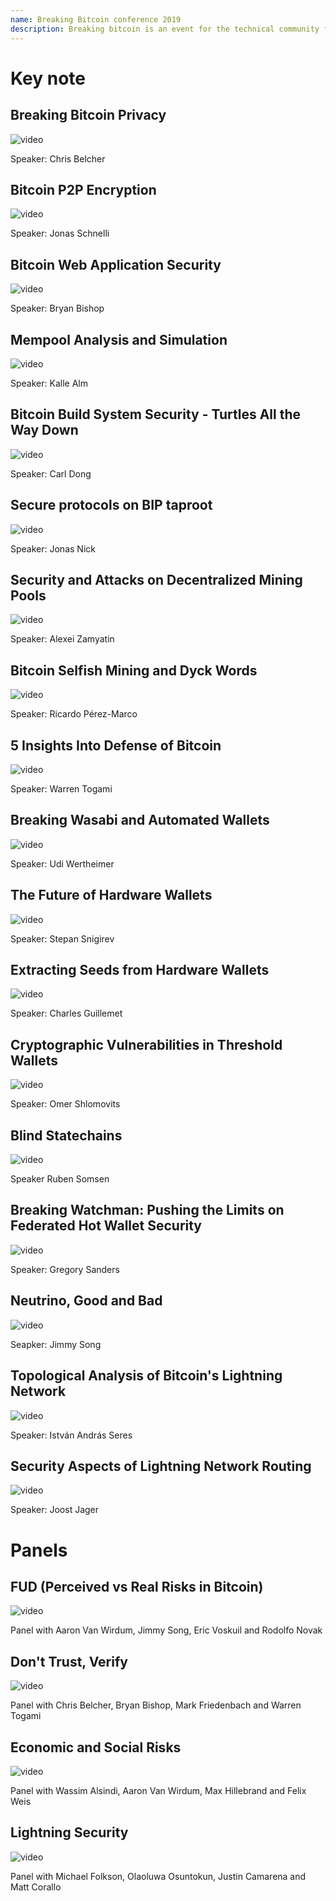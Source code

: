 ```yaml
---
name: Breaking Bitcoin conference 2019
description: Breaking bitcoin is an event for the technical community focusing on the security of Bitcoin and everything around it.
---
```


# Key note

## Breaking Bitcoin Privacy

![video](https://youtu.be/9mvm-tdxv7o?si=kkrzUnKolW560NzM)

Speaker: Chris Belcher

## Bitcoin P2P Encryption

![video](https://youtu.be/mcJa1YvzrFs?si=e8a85Eo5fXFj-Yj-)

Speaker: Jonas Schnelli

## Bitcoin Web Application Security

![video](https://youtu.be/v7BL7Nvt42s?si=2aE3YItIgCIA7x_s)

Speaker: Bryan Bishop

## Mempool Analysis and Simulation

![video](https://youtu.be/Mznn1uVyTUQ?si=hljD-z1ioyoqoA9k)

Speaker: Kalle Alm

## Bitcoin Build System Security - Turtles All the Way Down

![video](https://youtu.be/8dxpcgRIpIs?si=GGbLkV8gt6PChLKA)

Speaker: Carl Dong

## Secure protocols on BIP taproot

![video](https://youtu.be/JdvVKRTMwz8?si=mazJAoncOuGMAGNW)

Speaker: Jonas Nick

## Security and Attacks on Decentralized Mining Pools

![video](https://youtu.be/NWG7HZVT00M?si=Ah2YwEWqeheY5KCz)

Speaker:  Alexei Zamyatin

## Bitcoin Selfish Mining and Dyck Words

![video](https://youtu.be/SikWfFObBIg?si=_6IFRZbQHk-AGqpb)

Speaker: Ricardo Pérez-Marco

## 5 Insights Into Defense of Bitcoin

![video](https://youtu.be/n5xS9liL8Sk?si=U6Bfn-4Ls0BRmg0i)

Speaker: Warren Togami

## Breaking Wasabi and Automated Wallets

![video](https://youtu.be/MyxW8eCA9BI?si=Fn1Az-xsMNlNbJHZ)

Speaker: Udi Wertheimer

## The Future of Hardware Wallets

![video](https://youtu.be/OxX_LFgdYa0?si=MjJk5HsCbRWtcxHq)

Speaker: Stepan Snigirev

## Extracting Seeds from Hardware Wallets

![video](https://youtu.be/wiA1bT4ObVo?si=JPC65S1EGElLgSoN)

Speaker: Charles Guillemet

## Cryptographic Vulnerabilities in Threshold Wallets

![video](https://youtu.be/tWIx0Q2RLNo?si=_v91qTP5vikEwuNO)

Speaker: Omer Shlomovits

## Blind Statechains

![video](https://youtu.be/09HcYRjDkMA?si=lwgzg8QjVItHC3iW)

Speaker Ruben Somsen

## Breaking Watchman: Pushing the Limits on Federated Hot Wallet Security

![video](https://youtu.be/440eAYiAafo?si=9gj5_qXRVL7iU4Ui)

Speaker: Gregory Sanders

## Neutrino, Good and Bad

![video](https://youtu.be/ABPOYFw9zAQ?si=2SjcIPOscy2xitfF)

Seapker: Jimmy Song

## Topological Analysis of Bitcoin's Lightning Network

![video](https://youtu.be/1iAfJnlGJ6c?si=QiIEFUK9eKxAUNK4)

Speaker: István András Seres

## Security Aspects of Lightning Network Routing

![video](https://youtu.be/Q9w9VCOrego?si=Q0UfRnCNdnxCl5YD)

Speaker: Joost Jager

# Panels

## FUD (Perceived vs Real Risks in Bitcoin)

![video](https://youtu.be/LA_nPzX1Mz8?si=aKbvz19FyE11B35k)

Panel with Aaron Van Wirdum, Jimmy Song, Eric Voskuil and Rodolfo Novak

## Don't Trust, Verify

![video](https://youtu.be/ZXBg-wYvPgo?si=2cLXkInG9MytfAos)

Panel with Chris Belcher, Bryan Bishop, Mark Friedenbach and Warren Togami

## Economic and Social Risks

![video](https://youtu.be/rVvfpHUWwf0?si=WREHSsFoF7jHOlH6)

Panel with Wassim Alsindi, Aaron Van Wirdum, Max Hillebrand and Felix Weis

## Lightning Security

![video](https://youtu.be/orWfkdDWQzo?si=fdKFV94hPXUBiYo8)

Panel with Michael Folkson, Olaoluwa Osuntokun, Justin Camarena and Matt Corallo
